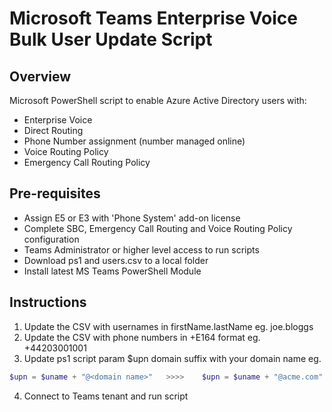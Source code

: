 # Microsoft Teams Enterprise Voice Bulk User Update Script

## Overview

Microsoft PowerShell script to enable Azure Active Directory users with:

- Enterprise Voice
- Direct Routing
- Phone Number assignment (number managed online)
- Voice Routing Policy 
- Emergency Call Routing Policy

## Pre-requisites

- Assign E5 or E3 with 'Phone System' add-on license
- Complete SBC, Emergency Call Routing and Voice Routing Policy configuration
- Teams Administrator or higher level access to run scripts
- Download ps1 and users.csv to a local folder
- Install latest MS Teams PowerShell Module

## Instructions

1. Update the CSV with usernames in firstName.lastName eg. joe.bloggs
2. Update the CSV with phone numbers in +E164 format eg. +44203001001
3. Update ps1 script param $upn domain suffix with your domain name eg. 

```powershell
$upn = $uname + "@<domain name>"   >>>>    $upn = $uname + "@acme.com"
```
4. Connect to Teams tenant and run script